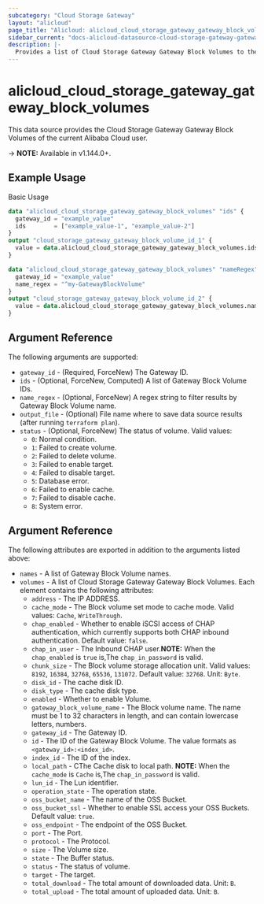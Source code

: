 ```yaml
---
subcategory: "Cloud Storage Gateway"
layout: "alicloud"
page_title: "Alicloud: alicloud_cloud_storage_gateway_gateway_block_volumes"
sidebar_current: "docs-alicloud-datasource-cloud-storage-gateway-gateway-block-volumes"
description: |-
  Provides a list of Cloud Storage Gateway Gateway Block Volumes to the user.
---
```


# alicloud\_cloud\_storage\_gateway\_gateway\_block\_volumes

This data source provides the Cloud Storage Gateway Gateway Block Volumes of the current Alibaba Cloud user.

-> **NOTE:** Available in v1.144.0+.

## Example Usage

Basic Usage

```terraform
data "alicloud_cloud_storage_gateway_gateway_block_volumes" "ids" {
  gateway_id = "example_value"
  ids        = ["example_value-1", "example_value-2"]
}
output "cloud_storage_gateway_gateway_block_volume_id_1" {
  value = data.alicloud_cloud_storage_gateway_gateway_block_volumes.ids.volumes.0.id
}

data "alicloud_cloud_storage_gateway_gateway_block_volumes" "nameRegex" {
  gateway_id = "example_value"
  name_regex = "^my-GatewayBlockVolume"
}
output "cloud_storage_gateway_gateway_block_volume_id_2" {
  value = data.alicloud_cloud_storage_gateway_gateway_block_volumes.nameRegex.volumes.0.id
}
```

## Argument Reference

The following arguments are supported:

* `gateway_id` - (Required, ForceNew) The Gateway ID.
* `ids` - (Optional, ForceNew, Computed)  A list of Gateway Block Volume IDs.
* `name_regex` - (Optional, ForceNew) A regex string to filter results by Gateway Block Volume name.
* `output_file` - (Optional) File name where to save data source results (after running `terraform plan`).
* `status` - (Optional, ForceNew) The status of volume. Valid values:
    - `0`: Normal condition.
    - `1`: Failed to create volume.
    - `2`: Failed to delete volume.
    - `3`: Failed to enable target.
    - `4`: Failed to disable target.
    - `5`: Database error.
    - `6`: Failed to enable cache.
    - `7`: Failed to disable cache.
    - `8`: System error.


## Argument Reference

The following attributes are exported in addition to the arguments listed above:

* `names` - A list of Gateway Block Volume names.
* `volumes` - A list of Cloud Storage Gateway Gateway Block Volumes. Each element contains the following attributes:
	* `address` - The IP ADDRESS.
	* `cache_mode` - The Block volume set mode to cache mode. Valid values: `Cache`, `WriteThrough`.
	* `chap_enabled` - Whether to enable iSCSI access of CHAP authentication, which currently supports both CHAP inbound authentication.  Default value: `false`.
	* `chap_in_user` - The Inbound CHAP user.**NOTE:** When the `chap_enabled` is  `true` is,The `chap_in_password` is valid.
	* `chunk_size` - The Block volume storage allocation unit.  Valid values: `8192`, `16384`, `32768`, `65536`, `131072`. Default value: `32768`. Unit: `Byte`.
	* `disk_id` - The cache disk ID.
	* `disk_type` - The cache disk type.
	* `enabled` - Whether to enable Volume.
	* `gateway_block_volume_name` - The Block volume name.  The name must be 1 to 32 characters in length, and can contain lowercase letters, numbers.
	* `gateway_id` - The Gateway ID.
	* `id` - The ID of the Gateway Block Volume. The value formats as `<gateway_id>:<index_id>`.
	* `index_id` - The ID of the index.
	* `local_path` - CThe Cache disk to local path. **NOTE:**  When the `cache_mode` is  `Cache` is,The `chap_in_password` is valid.
	* `lun_id` - The Lun identifier.
	* `operation_state` - The operation state.
	* `oss_bucket_name` - The name of the OSS Bucket.
	* `oss_bucket_ssl` - Whether to enable SSL access your OSS Buckets. Default value: `true`.
	* `oss_endpoint` - The endpoint of the OSS Bucket.
	* `port` - The Port.
	* `protocol` - The Protocol.
	* `size` - The Volume size.
	* `state` - The Buffer status.
	* `status` - The status of volume.
	* `target` - The target.
	* `total_download` - The total amount of downloaded data. Unit: `B`.
	* `total_upload` - The total amount of uploaded data. Unit: `B`.